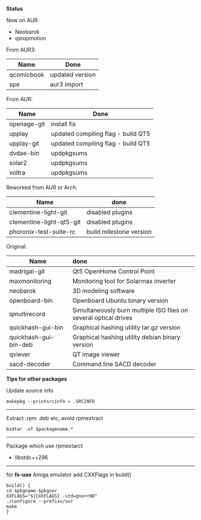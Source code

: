 **Status**

Now on AUR:

* Neobarok
* qstopmotion

From AUR3: 

| Name       | Done            |
| ---------- | --------------- |
| qcomicbook | updated version |
| spe        | aur3 import     |

From AUR: 

| Name        | Done                               |
| ----------- | ---------------------------------- |
| openage-git | install fix                        |
| upplay      | updated compiling flag - build QT5 |
| upplay-git  | updated compiling flag - build QT5 |
| dvdae-bin   | updpkgsums                         |
| solar2      | updpkgsums                         |
| voltra      | updpkgsums                         |

Reworked from AUR or Arch:

| Name                     | done                    |
| ------------------------ | ----------------------- |
| clementine-light-git     | disabled plugins        |
| clementine-light-qt5-git | disabled plugins        |
| phoronix-test-suite-rc   | build milestone version |

Original:

| Name                  | done                                     |
| --------------------- | :--------------------------------------- |
| madrigal-git          | Qt5 OpenHome Control Point               |
| maxmonitoring         | Monitoring tool for Solarmax inverter    |
| neobarok              | 3D modeling software                     |
| openboard-bin         | Openboard Ubuntu binary version          |
| qmultirecord          | Simultaneously burn multiple ISO files on several optical drives |
| quickhash-gui-bin     | Graphical hashing utility tar.gz version |
| quickhash-gui-bin-deb | Graphical hashing utility debian binary version |
| qviever               | QT image viewer                          |
| sacd-decoder          | Command line SACD decoder                |

**Tips for other packages**

Update source info

    makepkg --printsrcinfo > .SRCINFO
***

Extract .rpm .deb etc, avoid rpmextract

    bsdtar -xf $packagename.*
***

Package which use rpmextarct

* libstdc++296

***

for **fs-uae** Amiga emulator add CXXFlags in build()

	build() {
	cd $pkgname-$pkgver
	XXFLAGS="${CXXFLAGS} -std=gnu++98"
	./configure --prefix=/usr
	make 
	}
